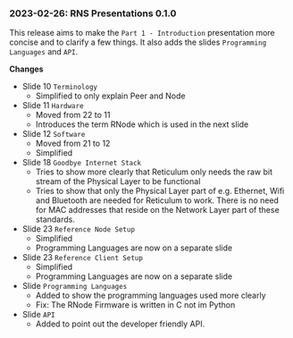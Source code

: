 ### 2023-02-26: RNS Presentations 0.1.0

This release aims to make the `Part 1 - Introduction` presentation more concise and to clarify a few things. It also adds the slides `Programming Languages` and `API`.

**Changes**
- Slide 10 `Terminology`
  - Simplified to only explain Peer and Node
- Slide 11 `Hardware`
  - Moved from 22 to 11
  - Introduces the term RNode which is used in the next slide
- Slide 12 `Software`
  - Moved from 21 to 12
  - Simplified
- Slide 18 `Goodbye Internet Stack`
  - Tries to show more clearly that Reticulum only needs the raw bit stream of the Physical Layer to be functional
  - Tries to show that only the Physical Layer part of e.g. Ethernet, Wifi and Bluetooth are needed for Reticulum to work. There is no need for MAC addresses that reside on the Network Layer part of these standards.
- Slide 23 `Reference Node Setup`
  - Simplified 
  - Programming Languages are now on a separate slide
- Slide 23 `Reference Client Setup`
  - Simplified
  - Programming Languages are now on a separate slide
- Slide `Programming Languages`
  - Added to show the programming languages used more clearly
  - Fix: The RNode Firmware is written in C not im Python
- Slide `API`
  - Added to point out the developer friendly API.
